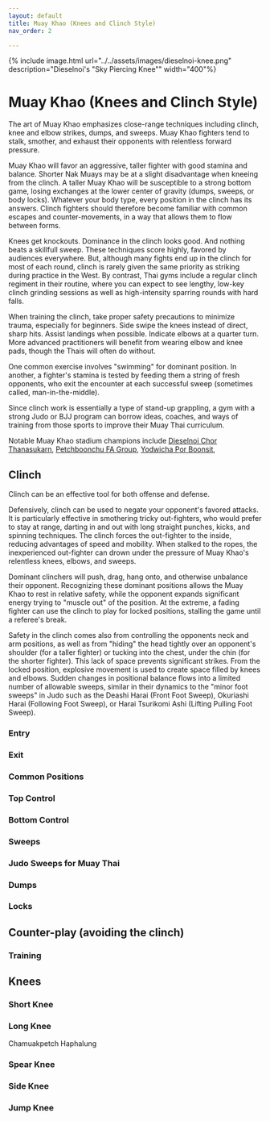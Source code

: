 ```yaml
---
layout: default
title: Muay Khao (Knees and Clinch Style)
nav_order: 2

---
```


{% include image.html url="../../assets/images/dieselnoi-knee.png" 
description="Dieselnoi's &quot;Sky Piercing Knee&quot;" width="400"%}

# Muay Khao (Knees and Clinch Style)

The art of Muay Khao emphasizes close-range techniques including clinch, knee and elbow
strikes, dumps, and sweeps. Muay Khao fighters tend to stalk, smother, and exhaust their
opponents with relentless forward pressure.

Muay Khao will favor an aggressive, taller fighter with good stamina and balance. Shorter Nak
Muays may be at a slight disadvantage when kneeing from the clinch. A taller Muay Khao will be
susceptible to a strong bottom game, losing exchanges at the lower center of gravity (dumps,
sweeps, or body locks). Whatever your body type, every position in the clinch has its answers.
Clinch fighters should therefore become familiar with common escapes and counter-movements, in
a way that allows them to flow between forms.

Knees get knockouts. Dominance in the clinch looks good. And nothing beats a skillfull sweep.
These techniques score highly, favored by audiences everywhere. But, although many fights end
up in the clinch for most of each round, clinch is rarely given the same priority as striking
during practice in the West. By contrast, Thai gyms include a regular clinch regiment in their
routine, where you can expect to see lengthy, low-key clinch grinding sessions as well as
high-intensity sparring rounds with hard falls.

When training the clinch, take proper safety precautions to minimize trauma, especially for
beginners. Side swipe the knees instead of direct, sharp hits. Assist landings when possible.
Indicate elbows at a quarter turn. More advanced practitioners will benefit from wearing elbow
and knee pads, though the Thais will often do without.

One common exercise involves "swimming" for dominant position. In another, a fighter's stamina
is tested by feeding them a string of fresh opponents, who exit the encounter at each
successful sweep (sometimes called, man-in-the-middle).

Since clinch work is essentially a type of stand-up grappling, a gym with a strong Judo or BJJ
program can borrow ideas, coaches, and ways of training from those sports to improve their Muay
Thai curriculum.

Notable Muay Khao stadium champions include [Dieselnoi Chor
Thanasukarn](https://en.wikipedia.org/wiki/Dieselnoi_Chor_Thanasukarn), [Petchboonchu FA
Group](https://en.wikipedia.org/wiki/Petchboonchu_FA_Group), [Yodwicha Por
Boonsit](https://en.wikipedia.org/wiki/Yodwicha_Por_Boonsit), 

## Clinch

Clinch can be an effective tool for both offense and defense.

Defensively, clinch can be used to negate your opponent's favored attacks. It is particularly
effective in smothering tricky out-fighters, who would prefer to stay at range, darting in and
out with long straight punches, kicks, and spinning techniques. The clinch forces the
out-fighter to the inside, reducing advantages of speed and mobility. When stalked to the
ropes, the inexperienced out-fighter can drown under the pressure of Muay Khao's relentless
knees, elbows, and sweeps.

Dominant clinchers will push, drag, hang onto, and otherwise unbalance their opponent.
Recognizing these dominant positions allows the Muay Khao to rest in relative safety, while the
opponent expands significant energy trying to "muscle out" of the position. At the extreme, a
fading fighter can use the clinch to play for locked positions, stalling the game until a
referee's break.

Safety in the clinch comes also from controlling the opponents neck and arm positions, as well
as from "hiding" the head tightly over an opponent's shoulder (for a taller fighter) or tucking
into the chest, under the chin (for the shorter fighter). This lack of space prevents
significant strikes. From the locked position, explosive movement is used to create space
filled by knees and elbows. Sudden changes in positional balance flows into a limited number of
allowable sweeps, similar in their dynamics to the "minor foot sweeps" in Judo such as the
Deashi Harai (Front Foot Sweep), Okuriashi Harai (Following Foot Sweep), or Harai Tsurikomi
Ashi (Lifting Pulling Foot Sweep).

### Entry
### Exit
### Common Positions
### Top Control
### Bottom Control
### Sweeps
### Judo Sweeps for Muay Thai

### Dumps
### Locks
## Counter-play (avoiding the clinch)

### Training

## Knees

### Short Knee

### Long Knee
Chamuakpetch Haphalung 

### Spear Knee

### Side Knee

### Jump Knee


